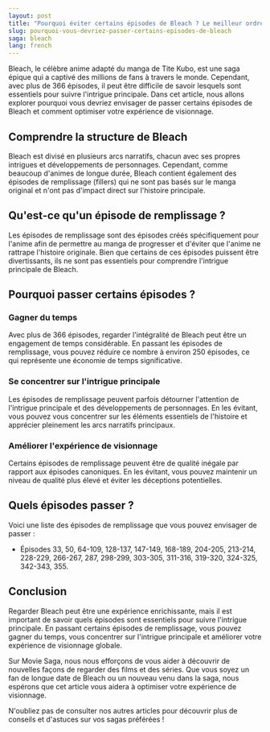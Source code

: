 ```yaml
---
layout: post
title: "Pourquoi éviter certains épisodes de Bleach ? Le meilleur ordre de visionnage"
slug: pourquoi-vous-devriez-passer-certains-episodes-de-bleach
saga: bleach
lang: french
---
```


Bleach, le célèbre anime adapté du manga de Tite Kubo, est une saga épique qui a captivé des millions de fans à travers le monde. Cependant, avec plus de 366 épisodes, il peut être difficile de savoir lesquels sont essentiels pour suivre l'intrigue principale. Dans cet article, nous allons explorer pourquoi vous devriez envisager de passer certains épisodes de Bleach et comment optimiser votre expérience de visionnage.

## Comprendre la structure de Bleach

Bleach est divisé en plusieurs arcs narratifs, chacun avec ses propres intrigues et développements de personnages. Cependant, comme beaucoup d'animes de longue durée, Bleach contient également des épisodes de remplissage (fillers) qui ne sont pas basés sur le manga original et n'ont pas d'impact direct sur l'histoire principale.

## Qu'est-ce qu'un épisode de remplissage ?

Les épisodes de remplissage sont des épisodes créés spécifiquement pour l'anime afin de permettre au manga de progresser et d'éviter que l'anime ne rattrape l'histoire originale. Bien que certains de ces épisodes puissent être divertissants, ils ne sont pas essentiels pour comprendre l'intrigue principale de Bleach.

## Pourquoi passer certains épisodes ?

### Gagner du temps

Avec plus de 366 épisodes, regarder l'intégralité de Bleach peut être un engagement de temps considérable. En passant les épisodes de remplissage, vous pouvez réduire ce nombre à environ 250 épisodes, ce qui représente une économie de temps significative.

### Se concentrer sur l'intrigue principale

Les épisodes de remplissage peuvent parfois détourner l'attention de l'intrigue principale et des développements de personnages. En les évitant, vous pouvez vous concentrer sur les éléments essentiels de l'histoire et apprécier pleinement les arcs narratifs principaux.

### Améliorer l'expérience de visionnage

Certains épisodes de remplissage peuvent être de qualité inégale par rapport aux épisodes canoniques. En les évitant, vous pouvez maintenir un niveau de qualité plus élevé et éviter les déceptions potentielles.

## Quels épisodes passer ?

Voici une liste des épisodes de remplissage que vous pouvez envisager de passer :

- Épisodes 33, 50, 64-109, 128-137, 147-149, 168-189, 204-205, 213-214, 228-229, 266-267, 287, 298-299, 303-305, 311-316, 319-320, 324-325, 342-343, 355.

## Conclusion

Regarder Bleach peut être une expérience enrichissante, mais il est important de savoir quels épisodes sont essentiels pour suivre l'intrigue principale. En passant certains épisodes de remplissage, vous pouvez gagner du temps, vous concentrer sur l'intrigue principale et améliorer votre expérience de visionnage globale.

Sur Movie Saga, nous nous efforçons de vous aider à découvrir de nouvelles façons de regarder des films et des séries. Que vous soyez un fan de longue date de Bleach ou un nouveau venu dans la saga, nous espérons que cet article vous aidera à optimiser votre expérience de visionnage.

N'oubliez pas de consulter nos autres articles pour découvrir plus de conseils et d'astuces sur vos sagas préférées !
                                